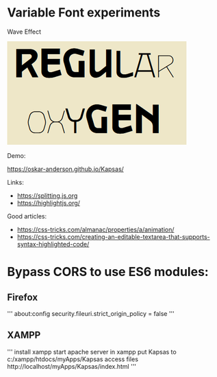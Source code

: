 # Variable Font experiments

Wave Effect

![Wave](./_doc/pic/demo_pic_wave.png)

Demo:

https://oskar-anderson.github.io/Kapsas/

Links:

* https://splitting.js.org
* https://highlightjs.org/

Good articles:

* https://css-tricks.com/almanac/properties/a/animation/
* https://css-tricks.com/creating-an-editable-textarea-that-supports-syntax-highlighted-code/

# Bypass CORS to use ES6 modules:

## Firefox

'''
about:config
security.fileuri.strict_origin_policy = false
'''

## XAMPP

'''
install xampp
start apache server in xampp
put Kapsas to c:/xampp/htdocs/myApps/Kapsas
access files http://localhost/myApps/Kapsas/index.html
'''

